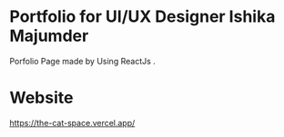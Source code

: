 # Portfolio for UI/UX Designer Ishika Majumder

 Porfolio Page made by Using ReactJs .


# Website
https://the-cat-space.vercel.app/
